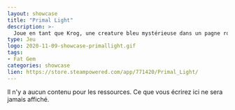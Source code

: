 ```yaml
---
layout: showcase
title: "Primal Light"
description: >-
  Joue en tant que Krog, une creature bleu mystérieuse dans un pagne rouge, en traversant un labyrinthe d'échelles, de pièges et de monstres. Découvres les coins et endroits bizarres du monde pendant que tu te bats pour acceder a la victoire, en laissant derière toi un cimetière de boss. 
type: Jeu
logo: 2020-11-09-showcase-primallight.gif
tags:
- Fat Gem 
categories: showcase
lien: https://store.steampowered.com/app/771420/Primal_Light/
---
```


Il n'y a aucun contenu pour les ressources.
Ce que vous écrirez ici ne sera jamais affiché.
